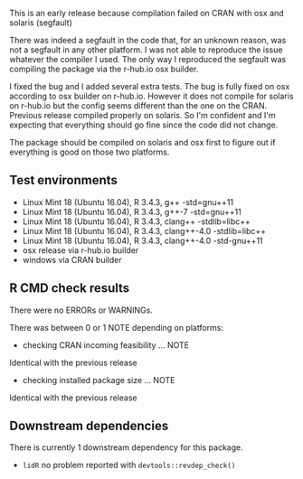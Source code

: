 This is an early release because compilation failed on CRAN with osx and solaris (segfault)

There was indeed a segfault in the code that, for an unknown reason, was not a segfault in any
other platform. I was not able to reproduce the issue whatever the compiler I used. The only 
way I reproduced the segfault was compiling the package via the r-hub.io osx builder.

I fixed the bug and I added several extra tests. The bug is fully fixed on osx according to
osx builder on r-hub.io. However it does not compile for solaris on r-hub.io but the config 
seems different than the one on the CRAN. Previous release compiled properly on solaris. So 
I'm confident and I'm expecting that everything should go fine since the code did not change.

The package should be compiled on solaris and osx first to figure out if everything is good 
on those two platforms.

## Test environments
* Linux Mint 18 (Ubuntu 16.04), R 3.4.3, g++ -std=gnu++11
* Linux Mint 18 (Ubuntu 16.04), R 3.4.3, g++-7 -std=gnu++11
* Linux Mint 18 (Ubuntu 16.04), R 3.4.3, clang++ -stdlib=libc++
* Linux Mint 18 (Ubuntu 16.04), R 3.4.3, clang++-4.0 -stdlib=libc++
* Linux Mint 18 (Ubuntu 16.04), R 3.4.3, clang++-4.0 -std-gnu++11
* osx release via r-hub.io builder
* windows via CRAN builder

## R CMD check results
There were no ERRORs or WARNINGs.

There was between 0 or 1 NOTE depending on platforms:

* checking CRAN incoming feasibility ... NOTE

Identical with the previous release

* checking installed package size ... NOTE

Identical with the previous release

## Downstream dependencies
There is currently 1 downstream dependency for this package.

* `lidR` no problem reported with `devtools::revdep_check()`

